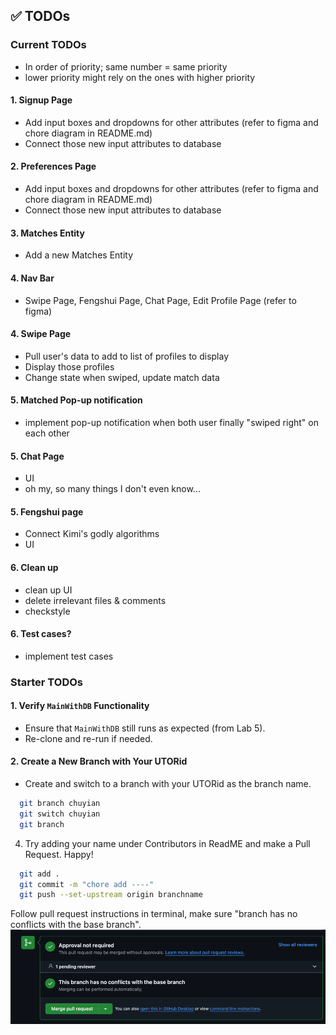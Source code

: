 
## ✅ TODOs
### Current TODOs
- In order of priority; same number = same priority
- lower priority might rely on the ones with higher priority
#### 1. Signup Page
- Add input boxes and dropdowns for other attributes (refer to figma and chore diagram in README.md)
- Connect those new input attributes to database
#### 2. Preferences Page
- Add input boxes and dropdowns for other attributes (refer to figma and chore diagram in README.md)
- Connect those new input attributes to database
#### 3. Matches Entity
- Add a new Matches Entity
#### 4. Nav Bar
- Swipe Page, Fengshui Page, Chat Page, Edit Profile Page (refer to figma)
#### 4. Swipe Page
- Pull user's data to add to list of profiles to display
- Display those profiles
- Change state when swiped, update match data
#### 5. Matched Pop-up notification
- implement pop-up notification when both user finally "swiped right" on each other
#### 5. Chat Page
- UI
- oh my, so many things I don't even know...
#### 5. Fengshui page
- Connect Kimi's godly algorithms
- UI
#### 6. Clean up
- clean up UI
- delete irrelevant files & comments
- checkstyle
#### 6. Test cases?
- implement test cases
### Starter TODOs
#### 1. Verify `MainWithDB` Functionality
- Ensure that `MainWithDB` still runs as expected (from Lab 5).
- Re-clone and re-run if needed.

#### 2. Create a New Branch with Your UTORid
- Create and switch to a branch with your UTORid as the branch name.

```bash
  git branch chuyian
  git switch chuyian
  git branch
   ```

4. Try adding your name under Contributors in ReadME and make a Pull Request. Happy!

```bash
  git add .
  git commit -m "chore add ----"
  git push --set-upstream origin branchname
   ```
Follow pull request instructions in terminal, make sure "branch has no conflicts with the base branch".
![img.png](img.png)
